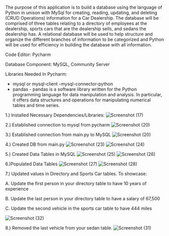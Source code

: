 The purpose of this application is to build a database using the language of Python in unison with MySql for creating, reading, updating, and deleting (CRUD Operations) information for a Car Dealership. The database will be comprised of three tables relating to a directory of employees at the dealership, sports cars that are the dealership sells, and sedans the dealership has. A relational database will be used to help structure and organize the different branches of information to be categorized and Python will be used for efficiency in building the database with all information.

Code Editor:
Pycharm

Database Component:
    MySQL, Community Server

Libraries Needed In Pycharm:
- mysql or mysql-client
-mysql-connector-python
- pandas - pandas is a software library written for the Python programming language 
for data manipulation and analysis. In particular, it offers data structures and operations for 
manipulating numerical tables and time series.

1.) Installed Necessary Dependencies/Libraries:
![Screenshot (17)](https://github.com/Dranell/Car_Dealership_Student_Prompt/assets/173842921/0956f6ff-2449-43de-99af-e714f1701f89)



2.) Established connection to mysql from pycharm
![Screenshot (20)](https://github.com/Dranell/Car_Dealership_Student_Prompt/assets/173842921/d10d44a6-2082-48d5-97c6-21271c0e3f3a)


3.) Established connection from main.py to MySQL
![Screenshot (20)](https://github.com/Dranell/Car_Dealership_Student_Prompt/assets/173842921/4c8ff601-5dee-424c-acc4-3153011167fe)


4.) Created DB from main.py
![Screenshot (23)](https://github.com/Dranell/Car_Dealership_Student_Prompt/assets/173842921/5b740578-0423-4395-ac4c-aefd99e41a51)
![Screenshot (24)](https://github.com/Dranell/Car_Dealership_Student_Prompt/assets/173842921/f2c433d5-61a7-46bc-80d7-1f21751a2cd1)



5.) Created Data Tables in MySQL
![Screenshot (25)](https://github.com/Dranell/Car_Dealership_Student_Prompt/assets/173842921/71ed3e9e-5476-48d6-81ed-04c04e46d405)
![Screenshot (26)](https://github.com/Dranell/Car_Dealership_Student_Prompt/assets/173842921/520f9ce3-5146-4a63-8e4e-9da75c1e10b8)


6.)Populated Data Tables
![Screenshot (27)](https://github.com/Dranell/Car_Dealership_Student_Prompt/assets/173842921/0d0f9da4-1541-4109-bf12-06473cbcb2dd)
![Screenshot (28)](https://github.com/Dranell/Car_Dealership_Student_Prompt/assets/173842921/985f3ccf-86d2-4535-8de9-2e490db0d6df)


7.) Updated values in Directory and Sports Car tables. 
To showcase: 

A. Update the first person in your directory table to have 10 years of experience

B. Update the last person in your directory table to have a salary of 67,500

C. Update the second vehicle in the sports car table to have 444 miles

![Screenshot (32)](https://github.com/Dranell/Car_Dealership_Student_Prompt/assets/173842921/b7917953-8e93-49de-ba45-dd2cef0f8cb1)



8.) Removed the last vehicle from your sedan table.
![Screenshot (31)](https://github.com/Dranell/Car_Dealership_Student_Prompt/assets/173842921/5eddec9a-46df-477a-90b7-b2a362e88b3e)
